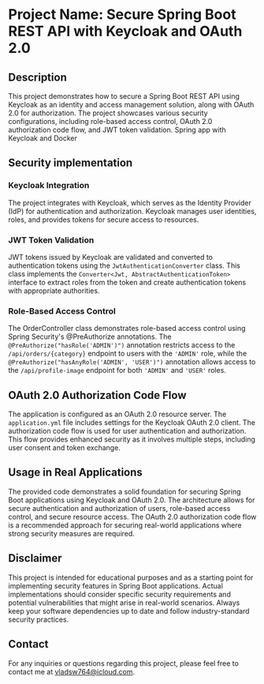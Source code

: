 # Project Name: Secure Spring Boot REST API with Keycloak and OAuth 2.0

## Description

This project demonstrates how to secure a Spring Boot REST API using Keycloak as an identity and access management solution, along with OAuth 2.0 for authorization. The project showcases various security configurations, including role-based access control, OAuth 2.0 authorization code flow, and JWT token validation.
Spring app with Keycloak and Docker

## Security implementation

### Keycloak Integration
The project integrates with Keycloak, which serves as the Identity Provider (IdP) for authentication and authorization. Keycloak manages user identities, roles, and provides tokens for secure access to resources.

### JWT Token Validation
JWT tokens issued by Keycloak are validated and converted to authentication tokens using the `JwtAuthenticationConverter` class. This class implements the `Converter<Jwt, AbstractAuthenticationToken>` interface to extract roles from the token and create authentication tokens with appropriate authorities.

### Role-Based Access Control
The OrderController class demonstrates role-based access control using Spring Security's @PreAuthorize annotations. The `@PreAuthorize("hasRole('ADMIN')")` annotation restricts access to the `/api/orders/{category}` endpoint to users with the `'ADMIN'` role, while the `@PreAuthorize("hasAnyRole('ADMIN', 'USER')")` annotation allows access to the `/api/profile-image` endpoint for both `'ADMIN'` and `'USER'` roles.

## OAuth 2.0 Authorization Code Flow

The application is configured as an OAuth 2.0 resource server. The `application.yml` file includes settings for the Keycloak OAuth 2.0 client. The authorization code flow is used for user authentication and authorization. This flow provides enhanced security as it involves multiple steps, including user consent and token exchange.

## Usage in Real Applications

The provided code demonstrates a solid foundation for securing Spring Boot applications using Keycloak and OAuth 2.0. The architecture allows for secure authentication and authorization of users, role-based access control, and secure resource access. The OAuth 2.0 authorization code flow is a recommended approach for securing real-world applications where strong security measures are required.

## Disclaimer

This project is intended for educational purposes and as a starting point for implementing security features in Spring Boot applications. Actual implementations should consider specific security requirements and potential vulnerabilities that might arise in real-world scenarios. Always keep your software dependencies up to date and follow industry-standard security practices.

## Contact

For any inquiries or questions regarding this project, please feel free to contact me at vladsw764@icloud.com.

